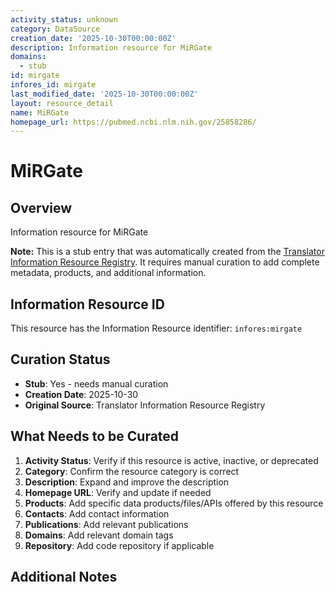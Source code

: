 ```yaml
---
activity_status: unknown
category: DataSource
creation_date: '2025-10-30T00:00:00Z'
description: Information resource for MiRGate
domains:
  - stub
id: mirgate
infores_id: mirgate
last_modified_date: '2025-10-30T00:00:00Z'
layout: resource_detail
name: MiRGate
homepage_url: https://pubmed.ncbi.nlm.nih.gov/25858286/
---
```


# MiRGate

## Overview

Information resource for MiRGate

**Note:** This is a stub entry that was automatically created from the [Translator Information Resource Registry](https://biolink.github.io/information-resource-registry/). It requires manual curation to add complete metadata, products, and additional information.

## Information Resource ID

This resource has the Information Resource identifier: `infores:mirgate`

## Curation Status

- **Stub**: Yes - needs manual curation
- **Creation Date**: 2025-10-30
- **Original Source**: Translator Information Resource Registry

## What Needs to be Curated

1. **Activity Status**: Verify if this resource is active, inactive, or deprecated
2. **Category**: Confirm the resource category is correct
3. **Description**: Expand and improve the description
4. **Homepage URL**: Verify and update if needed
5. **Products**: Add specific data products/files/APIs offered by this resource
6. **Contacts**: Add contact information
7. **Publications**: Add relevant publications
8. **Domains**: Add relevant domain tags
9. **Repository**: Add code repository if applicable

## Additional Notes
